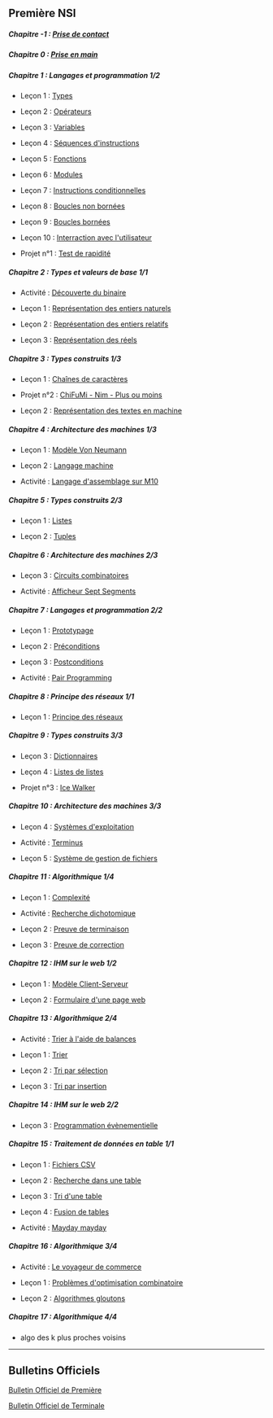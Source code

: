 
## Première NSI

##### Chapitre -1 : [Prise de contact](./Compléments/Prise_de_contact/Prise_de_contact.md)

##### Chapitre 0 : [Prise en main](./Compléments/Prise_en_main/Prise_en_main.md)

##### Chapitre 1 : Langages et programmation 1/2

- Leçon 1 : [Types](./Langages_et_programmation/Constructions_élémentaires/Types.md)

- Leçon 2 : [Opérateurs](./Langages_et_programmation/Constructions_élémentaires/Opérateurs.md)

- Leçon 3 : [Variables](./Langages_et_programmation/Constructions_élémentaires/Variables.md)

- Leçon 4 : [Séquences d'instructions](./Langages_et_programmation/Constructions_élémentaires/Séquences.md)

- Leçon 5 : [Fonctions](./Langages_et_programmation/Constructions_élémentaires/Fonctions.md)

- Leçon 6 : [Modules](./Langages_et_programmation/Constructions_élémentaires/Modules.md)

- Leçon 7 : [Instructions conditionnelles](./Langages_et_programmation/Constructions_élémentaires/Instructions_conditionnelles.md)

- Leçon 8 : [Boucles non bornées](./Langages_et_programmation/Constructions_élémentaires/Boucles_non_bornées.md)

- Leçon 9 : [Boucles bornées](./Langages_et_programmation/Constructions_élémentaires/Boucles_bornées.md)

- Leçon 10 : [Interraction avec l'utilisateur](./Langages_et_programmation/Constructions_élémentaires/Interraction_avec_l_utilisateur.md)

- Projet n°1 : [Test de rapidité](./Langages_et_programmation/Constructions_élémentaires/Projet_test_de_rapidité.md)

##### Chapitre 2 : Types et valeurs de base 1/1

- Activité : [Découverte du binaire](./Types_et_valeurs_de_base/Activité_découverte_du_binaire.md)

- Leçon 1 : [Représentation des entiers naturels](./Types_et_valeurs_de_base/Représentation_des_entiers_naturels.md)

- Leçon 2 : [Représentation des entiers relatifs](./Types_et_valeurs_de_base/Représentation_des_entiers_relatifs.md)

- Leçon 3 : [Représentation des réels](./Types_et_valeurs_de_base/Représentation_des_réels.md)

##### Chapitre 3 : Types construits 1/3

- Leçon 1 : [Chaînes de caractères](./Types_construits/Chaînes_de_caractère/Chaînes_de_caractère.md)

- Projet n°2 : [ChiFuMi - Nim - Plus ou moins](./Types_construits/Chaînes_de_caractère/Projet_chifumi_nim_plusoumoins.md)

- Leçon 2 : [Représentation des textes en machine](./Types_et_valeurs_de_base/Représentation_des_textes_en_machine.md)

##### Chapitre 4 : Architecture des machines 1/3

- Leçon 1 : [Modèle Von Neumann](./Architecture_des_machines/Modèle_Von_Neumann/Modèle_Von_Neumann.md)

- Leçon 2 : [Langage machine](./Architecture_des_machines/Modèle_Von_Neumann/Langage_machine.md)

- Activité : [Langage d'assemblage sur M10](./Architecture_des_machines/Modèle_Von_Neumann/Activité_langage_d_assemblage_sur_M10.md)

##### Chapitre 5 : Types construits 2/3

- Leçon 1 : [Listes](./Types_construits/Tableaux/Listes.md)

- Leçon 2 : [Tuples](./Types_construits/P-uplets/Tuples.md)

##### Chapitre 6 : Architecture des machines 2/3

- Leçon 3 : [Circuits combinatoires](./Architecture_des_machines/Circuits_combinatoires/Circuits_combinatoires.md)

- Activité : [Afficheur Sept Segments](./Architecture_des_machines/Circuits_combinatoires/Activité_afficheur_sept_segments.md)

##### Chapitre 7 : Langages et programmation 2/2

- Leçon 1 : [Prototypage](./Langages_et_programmation/Spécifications_de_fonction/Prototypage.md)

- Leçon 2 : [Préconditions](./Langages_et_programmation/Spécifications_de_fonction/Préconditions.md)

- Leçon 3 : [Postconditions](./Langages_et_programmation/Spécifications_de_fonction/Postconditions.md)

- Activité : [Pair Programming](./Langages_et_programmation/Spécifications_de_fonction/Activité_pair_programming.md)

##### Chapitre 8 : Principe des réseaux 1/1

- Leçon 1 : [Principe des réseaux](./Principe_des_réseaux/Principe_des_réseaux.md)

##### Chapitre 9 : Types construits 3/3

- Leçon 3 : [Dictionnaires](./Types_construits/Dictionnaires/Dictionnaires.md)

- Leçon 4 : [Listes de listes](./Types_construits/Tableaux/Listes_de_listes.md)

- Projet n°3 : [Ice Walker](./Types_construits/Tableaux/Projet_ice_walker.md)

##### Chapitre 10 : Architecture des machines 3/3

- Leçon 4 : [Systèmes d'exploitation](./Architecture_des_machines/Systèmes_d_exploitation/Systèmes_d_exploitation.md)

- Activité : [Terminus](./Architecture_des_machines/Systèmes_d_exploitation/Activité_terminus.md)

- Leçon 5 : [Système de gestion de fichiers](./Architecture_des_machines/Systèmes_d_exploitation/Système_de_gestion_de_fichiers.md)

##### Chapitre 11 : Algorithmique 1/4

- Leçon 1 : [Complexité](./Algorithmique/Optimisation/Complexité.md)

- Activité : [Recherche dichotomique](./Algorithmique/Optimisation/Activité_recherche_dichotomique.md)

- Leçon 2 : [Preuve de terminaison](./Algorithmique/Optimisation/Preuve_de_terminaison.md)

- Leçon 3 : [Preuve de correction](./Algorithmique/Optimisation/Preuve_de_correction.md)

##### Chapitre 12 : IHM sur le web 1/2

- Leçon 1 : [Modèle Client-Serveur](./Ihm_sur_le_web/Modèle_client_serveur/Modèle_client_serveur.md)

- Leçon 2 : [Formulaire d'une page web](./Ihm_sur_le_web/Modèle_client_serveur/Formulaire_d_une_page_web.md)

##### Chapitre 13 : Algorithmique 2/4

- Activité : [Trier à l'aide de balances](./Algorithmique/Algorithmes_de_tri/Activité_trier_à_l_aide_de_balances.md)

- Leçon 1 : [Trier](./Algorithmique/Algorithmes_de_tri/Trier.md)

- Leçon 2 : [Tri par sélection](./Algorithmique/Algorithmes_de_tri/Tri_par_sélection.md)

- Leçon 3 : [Tri par insertion](./Algorithmique/Algorithmes_de_tri/Tri_par_insertion.md)

##### Chapitre 14 : IHM sur le web 2/2

- Leçon 3 : [Programmation évènementielle](./Ihm_sur_le_web/Programmation_évènementielle/Programmation_évènementielle.md)

##### Chapitre 15 : Traitement de données en table 1/1

- Leçon 1 : [Fichiers CSV](./Traitement_de_données_en_table/Fichiers_csv.md)

- Leçon 2 : [Recherche dans une table](./Traitement_de_données_en_table/Recherche_dans_une_table.md)

- Leçon 3 : [Tri d'une table](./Traitement_de_données_en_table/Tri_d_une_table.md)

- Leçon 4 : [Fusion de tables](./Traitement_de_données_en_table/Fusion_de_tables.md)

- Activité : [Mayday mayday](./Traitement_de_données_en_table/Activité_mayday_mayday.md)

##### Chapitre 16 : Algorithmique 3/4

- Activité : [Le voyageur de commerce](./Algorithmique/Algorithmes_gloutons/Activité_le_voyageur_de_commerce.md)

- Leçon 1 : [Problèmes d'optimisation combinatoire](./Algorithmique/Algorithmes_gloutons/Problèmes_d_optimisation_combinatoire.md)

- Leçon 2 : [Algorithmes gloutons](./Algorithmique/Algorithmes_gloutons/Algorithmes_gloutons.md)

##### Chapitre 17 : Algorithmique 4/4

- algo des k plus proches voisins


______________________

## Bulletins Officiels

[Bulletin Officiel de Première](./../bo_premiere.pdf)

[Bulletin Officiel de Terminale](./../bo_terminale.pdf)
